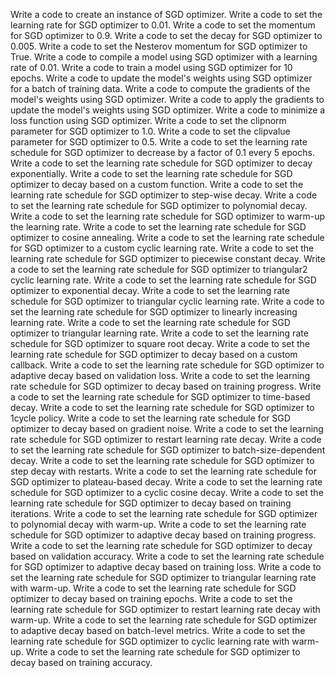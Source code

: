 Write a code to create an instance of SGD optimizer.
Write a code to set the learning rate for SGD optimizer to 0.01.
Write a code to set the momentum for SGD optimizer to 0.9.
Write a code to set the decay for SGD optimizer to 0.005.
Write a code to set the Nesterov momentum for SGD optimizer to True.
Write a code to compile a model using SGD optimizer with a learning rate of 0.01.
Write a code to train a model using SGD optimizer for 10 epochs.
Write a code to update the model's weights using SGD optimizer for a batch of training data.
Write a code to compute the gradients of the model's weights using SGD optimizer.
Write a code to apply the gradients to update the model's weights using SGD optimizer.
Write a code to minimize a loss function using SGD optimizer.
Write a code to set the clipnorm parameter for SGD optimizer to 1.0.
Write a code to set the clipvalue parameter for SGD optimizer to 0.5.
Write a code to set the learning rate schedule for SGD optimizer to decrease by a factor of 0.1 every 5 epochs.
Write a code to set the learning rate schedule for SGD optimizer to decay exponentially.
Write a code to set the learning rate schedule for SGD optimizer to decay based on a custom function.
Write a code to set the learning rate schedule for SGD optimizer to step-wise decay.
Write a code to set the learning rate schedule for SGD optimizer to polynomial decay.
Write a code to set the learning rate schedule for SGD optimizer to warm-up the learning rate.
Write a code to set the learning rate schedule for SGD optimizer to cosine annealing.
Write a code to set the learning rate schedule for SGD optimizer to a custom cyclic learning rate.
Write a code to set the learning rate schedule for SGD optimizer to piecewise constant decay.
Write a code to set the learning rate schedule for SGD optimizer to triangular2 cyclic learning rate.
Write a code to set the learning rate schedule for SGD optimizer to exponential decay.
Write a code to set the learning rate schedule for SGD optimizer to triangular cyclic learning rate.
Write a code to set the learning rate schedule for SGD optimizer to linearly increasing learning rate.
Write a code to set the learning rate schedule for SGD optimizer to triangular learning rate.
Write a code to set the learning rate schedule for SGD optimizer to square root decay.
Write a code to set the learning rate schedule for SGD optimizer to decay based on a custom callback.
Write a code to set the learning rate schedule for SGD optimizer to adaptive decay based on validation loss.
Write a code to set the learning rate schedule for SGD optimizer to decay based on training progress.
Write a code to set the learning rate schedule for SGD optimizer to time-based decay.
Write a code to set the learning rate schedule for SGD optimizer to 1cycle policy.
Write a code to set the learning rate schedule for SGD optimizer to decay based on gradient noise.
Write a code to set the learning rate schedule for SGD optimizer to restart learning rate decay.
Write a code to set the learning rate schedule for SGD optimizer to batch-size-dependent decay.
Write a code to set the learning rate schedule for SGD optimizer to step decay with restarts.
Write a code to set the learning rate schedule for SGD optimizer to plateau-based decay.
Write a code to set the learning rate schedule for SGD optimizer to a cyclic cosine decay.
Write a code to set the learning rate schedule for SGD optimizer to decay based on training iterations.
Write a code to set the learning rate schedule for SGD optimizer to polynomial decay with warm-up.
Write a code to set the learning rate schedule for SGD optimizer to adaptive decay based on training progress.
Write a code to set the learning rate schedule for SGD optimizer to decay based on validation accuracy.
Write a code to set the learning rate schedule for SGD optimizer to adaptive decay based on training loss.
Write a code to set the learning rate schedule for SGD optimizer to triangular learning rate with warm-up.
Write a code to set the learning rate schedule for SGD optimizer to decay based on training epochs.
Write a code to set the learning rate schedule for SGD optimizer to restart learning rate decay with warm-up.
Write a code to set the learning rate schedule for SGD optimizer to adaptive decay based on batch-level metrics.
Write a code to set the learning rate schedule for SGD optimizer to cyclic learning rate with warm-up.
Write a code to set the learning rate schedule for SGD optimizer to decay based on training accuracy.